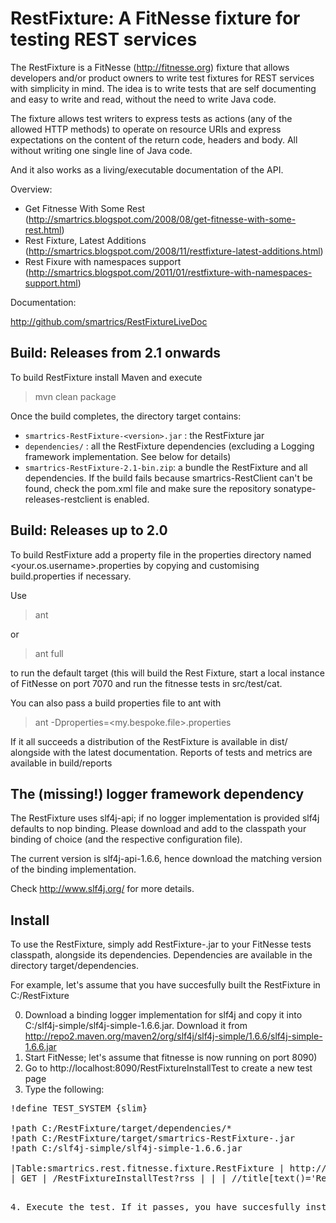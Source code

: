 RestFixture: A FitNesse fixture for testing REST services
=========================================================

The RestFixture is a FitNesse (http://fitnesse.org)  fixture that allows
developers and/or product owners to write test fixtures for REST services
with simplicity in mind. The idea is to write tests that are self
documenting and easy to write and read, without the need to write Java code.

The fixture allows test writers to express tests as actions (any of the
allowed HTTP methods) to operate on resource URIs and express expectations on
the content of the return code, headers and body. All without writing one
single line of Java code.

And it also works as a living/executable documentation of the API.

Overview:

* Get Fitnesse With Some Rest (http://smartrics.blogspot.com/2008/08/get-fitnesse-with-some-rest.html)
* Rest Fixture, Latest Additions (http://smartrics.blogspot.com/2008/11/restfixture-latest-additions.html)
* Rest Fixure with namespaces support (http://smartrics.blogspot.com/2011/01/restfixture-with-namespaces-support.html)

Documentation:

http://github.com/smartrics/RestFixtureLiveDoc

Build: Releases from 2.1 onwards
--------------------------------

To build RestFixture install Maven and execute

> mvn clean package

Once the build completes, the directory target contains:

* <code>smartrics-RestFixture-&lt;version>.jar</code> : the RestFixture jar
* <code>dependencies/</code> : all the RestFixture dependencies (excluding a Logging framework implementation. See below for details)
* <code>smartrics-RestFixture-2.1-bin.zip</code>: a bundle the RestFixture and all dependencies.
If the build fails because smartrics-RestClient can't be found, check the pom.xml file and make sure the repository sonatype-releases-restclient is enabled.

Build: Releases up to 2.0
-------------------------

To build RestFixture add a property file in the properties directory named <your.os.username>.properties 
by copying and customising build.properties if necessary.

Use

> ant

or

> ant full

to run the default target (this will build the Rest Fixture, start a local instance
of FitNesse on port 7070 and run the fitnesse tests in src/test/cat. 

You can also pass a build properties file to ant with 

> ant -Dproperties=<my.bespoke.file>.properties

If it all succeeds a distribution of the RestFixture is available in dist/ alongside with the latest 
documentation. Reports of tests and metrics are available in build/reports

The (missing!) logger framework dependency
--------------------------------------------------

The RestFixture uses slf4j-api; if no logger implementation is provided slf4j defaults to nop binding. 
Please download and add to the classpath your binding of choice (and the respective configuration file).

The current version is slf4j-api-1.6.6, hence download the matching version of the binding implementation.

Check http://www.slf4j.org/ for more details.

Install
-------

To use the RestFixture, simply add RestFixture-<ver>.jar to your FitNesse tests classpath,
alongside its dependencies. Dependencies are available in the directory target/dependencies.

For example, let's assume that you have succesfully built the RestFixture in C:/RestFixture

0. Download a binding logger implementation for slf4j and copy it into C:/slf4j-simple/slf4j-simple-1.6.6.jar. Download it from http://repo2.maven.org/maven2/org/slf4j/slf4j-simple/1.6.6/slf4j-simple-1.6.6.jar
1. Start FitNesse; let's assume that fitnesse is now running on port 8090)
2. Go to http://localhost:8090/RestFixtureInstallTest to create a new test page
3. Type the following:

<pre>
!define TEST_SYSTEM {slim}

!path C:/RestFixture/target/dependencies/*
!path C:/RestFixture/target/smartrics-RestFixture-<ver>.jar
!path C:/slf4j-simple/slf4j-simple-1.6.6.jar

|Table:smartrics.rest.fitnesse.fixture.RestFixture | http://localhost:8090 |
| GET | /RestFixtureInstallTest?rss | | | //title[text()='RestFixtureInstallTest']|
<pre>
 
4. Execute the test. If it passes, you have succesfully installed the RestFixture. You'll also know how to reference it's jar and dependencies.
 